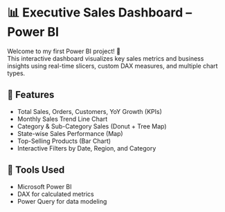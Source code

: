 # 📊 Executive Sales Dashboard – Power BI

Welcome to my first Power BI project! 🎉  
This interactive dashboard visualizes key sales metrics and business insights using real-time slicers, custom DAX measures, and multiple chart types.

## 🚀 Features
- Total Sales, Orders, Customers, YoY Growth (KPIs)
- Monthly Sales Trend Line Chart
- Category & Sub-Category Sales (Donut + Tree Map)
- State-wise Sales Performance (Map)
- Top-Selling Products (Bar Chart)
- Interactive Filters by Date, Region, and Category

## 📌 Tools Used
- Microsoft Power BI
- DAX for calculated metrics
- Power Query for data modeling
